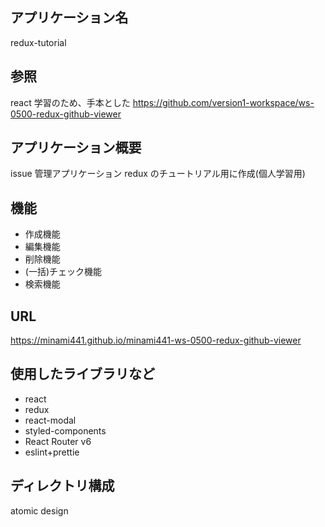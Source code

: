 ## アプリケーション名

redux-tutorial

## 参照

react 学習のため、手本とした
https://github.com/version1-workspace/ws-0500-redux-github-viewer

## アプリケーション概要

issue 管理アプリケーション
redux のチュートリアル用に作成(個人学習用)

## 機能

- 作成機能
- 編集機能
- 削除機能
- (一括)チェック機能
- 検索機能

## URL

https://minami441.github.io/minami441-ws-0500-redux-github-viewer

## 使用したライブラリなど

- react
- redux
- react-modal
- styled-components
- React Router v6
- eslint+prettie

## ディレクトリ構成

atomic design
